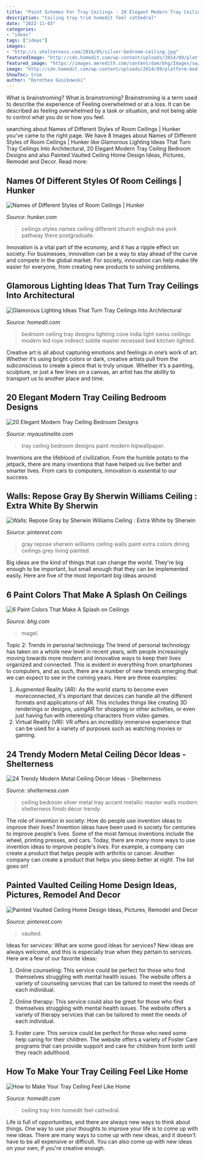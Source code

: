 ```yaml
---
title: "Paint Schemes For Tray Ceilings - 20 Elegant Modern Tray Ceiling Bedroom Designs"
description: "Ceiling tray trim homedit feel cathedral"
date: "2022-11-03"
categories:
- "ideas"
tags: ["ideas"]
images:
- "http://i.shelterness.com/2016/05/silver-bedroom-ceiling.jpg"
featuredImage: "http://cdn.homedit.com/wp-content/uploads/2014/09/platform-bed-tray-ceiling.jpg"
featured_image: "https://images.meredith.com/content/dam/bhg/Images/sw/2017/1/4/sw-380104.jpg.rendition.largest.550.jpg"
image: "http://cdn.homedit.com/wp-content/uploads/2014/09/platform-bed-tray-ceiling.jpg"
ShowToc: true
author: "Dorothea Gusikowski"
---
```



What is brainstroming?
What is brainstroming? Brainstroming is a term used to describe the experience of Feeling overwhelmed or at a loss. It can be described as feeling overwhelmed by a task or situation, and not being able to control what you do or how you feel.

	

		
searching about Names of Different Styles of Room Ceilings | Hunker you've came to the right page. We have 8 Images about Names of Different Styles of Room Ceilings | Hunker like Glamorous Lighting Ideas That Turn Tray Ceilings Into Architectural, 20 Elegant Modern Tray Ceiling Bedroom Designs and also Painted Vaulted Ceiling Home Design Ideas, Pictures, Remodel and Decor. Read more:
		
    
## Names Of Different Styles Of Room Ceilings | Hunker

<img loading=lazy src="https://img.hunkercdn.com/640/clsd/getty/22c872b9631d4df78a949fe326f72c7e" onerror="this.onerror=null;this.src='https://tse1.mm.bing.net/th?id=OIP.FR2tj1qE2ZC9OKTcpBmuTgHaE7&amp;pid=15.1';" alt="Names of Different Styles of Room Ceilings | Hunker">

_Source: hunker.com_

>ceilings styles names ceiling different church english ma york pathway there postgraduate. 

	

Innovation is a vital part of the economy, and it has a ripple effect on society. For businesses, innovation can be a way to stay ahead of the curve and compete in the global market. For society, innovation can help make life easier for everyone, from creating new products to solving problems.

    
## Glamorous Lighting Ideas That Turn Tray Ceilings Into Architectural

<img loading=lazy src="http://cdn.homedit.com/wp-content/uploads/2014/09/platform-bed-tray-ceiling.jpg" onerror="this.onerror=null;this.src='https://tse2.mm.bing.net/th?id=OIP._tECGFvKJsHdPmcge6fmMAHaE6&amp;pid=15.1';" alt="Glamorous Lighting Ideas That Turn Tray Ceilings Into Architectural">

_Source: homedit.com_

>bedroom ceiling tray designs lighting cove india light swiss ceilings modern led rope indirect subtle master recessed bed kitchen lighted. 

	

Creative art is all about capturing emotions and feelings in one’s work of art. Whether it’s using bright colors or dark, creative artists pull from the subconscious to create a piece that is truly unique. Whether it’s a painting, sculpture, or just a few lines on a canvas, an artist has the ability to transport us to another place and time.

    
## 20 Elegant Modern Tray Ceiling Bedroom Designs

<img loading=lazy src="https://www.myaustinelite.com/wp-content/uploads/2015/01/tray-ceiling-bedroom-with-spider-chandelier.jpg" onerror="this.onerror=null;this.src='https://tse2.mm.bing.net/th?id=OIP.Gs4eivzKrRAZDUvFO1mCGQHaFj&amp;pid=15.1';" alt="20 Elegant Modern Tray Ceiling Bedroom Designs">

_Source: myaustinelite.com_

>tray ceiling bedroom designs paint modern hipwallpaper. 

	

Inventions are the lifeblood of civilization. From the humble potato to the jetpack, there are many inventions that have helped us live better and smarter lives. From cars to computers, innovation is essential to our success.

    
## Walls: Repose Gray By Sherwin Williams Ceiling : Extra White By Sherwin

<img loading=lazy src="https://i.pinimg.com/736x/eb/39/06/eb39063d39004ee2fe3ae75d76337ca3--repose-gray-ceilings.jpg" onerror="this.onerror=null;this.src='https://tse1.mm.bing.net/th?id=OIP.nXTQqSKOpB4eWOUN1ZAnZQHaFj&amp;pid=15.1';" alt="Walls: Repose Gray by Sherwin Williams Ceiling : Extra White by Sherwin">

_Source: pinterest.com_

>gray repose sherwin williams ceiling walls paint extra colors dining ceilings grey living painted. 

	

Big ideas are the kind of things that can change the world. They're big enough to be important, but small enough that they can be implemented easily. Here are five of the most important big ideas around: 

    
## 6 Paint Colors That Make A Splash On Ceilings

<img loading=lazy src="https://images.meredith.com/content/dam/bhg/Images/sw/2017/1/4/sw-380104.jpg.rendition.largest.550.jpg" onerror="this.onerror=null;this.src='https://tse2.mm.bing.net/th?id=OIP.5tH6cAi9QtBO9ZX2wVEgOgHaJr&amp;pid=15.1';" alt="6 Paint Colors That Make A Splash on Ceilings">

_Source: bhg.com_

>magel. 

	

Topic 2: Trends in personal technology
The trend of personal technology has taken on a whole new level in recent years, with people increasingly moving towards more modern and innovative ways to keep their lives organized and connected. This is evident in everything from smartphones to computers, and as such, there are a number of new trends emerging that we can expect to see in the coming years. Here are three examples: 
1) Augmented Reality (AR): As the world starts to become even moreconnected, it's important that devices can handle all the different formats and applications of AR. This includes things like creating 3D renderings or designs, usingAR for shopping or other activities, or even just having fun with interesting characters from video games. 
2) Virtual Reality (VR): VR offers an incredibly immersive experience that can be used for a variety of purposes such as watching movies or gaming.

    
## 24 Trendy Modern Metal Ceiling Décor Ideas - Shelterness

<img loading=lazy src="http://i.shelterness.com/2016/05/silver-bedroom-ceiling.jpg" onerror="this.onerror=null;this.src='https://tse2.mm.bing.net/th?id=OIP.RDHVPYhdPPpZ4vP4B0fuqQHaJ4&amp;pid=15.1';" alt="24 Trendy Modern Metal Ceiling Décor Ideas - Shelterness">

_Source: shelterness.com_

>ceiling bedroom silver metal tray accent metallic master walls modern shelterness finish décor trendy. 

	

The role of invention in society: How do people use invention ideas to improve their lives?
Invention ideas have been used in society for centuries to improve people's lives. Some of the most famous inventions include the wheel, printing presses, and cars. Today, there are many more ways to use invention ideas to improve people's lives. For example, a company can create a product that helps people with arthritis or cancer. Another company can create a product that helps you sleep better at night. The list goes on!

    
## Painted Vaulted Ceiling Home Design Ideas, Pictures, Remodel And Decor

<img loading=lazy src="https://i.pinimg.com/originals/fe/13/f5/fe13f5d54ee77b29f9e4a3055d98be79.jpg" onerror="this.onerror=null;this.src='https://tse4.mm.bing.net/th?id=OIP.zkj1lLeC-m8HkicXtp2v0gHaF7&amp;pid=15.1';" alt="Painted Vaulted Ceiling Home Design Ideas, Pictures, Remodel and Decor">

_Source: pinterest.com_

>vaulted. 

	

Ideas for services: What are some good ideas for services?
New ideas are always welcome, and this is especially true when they pertain to services. Here are a few of our favorite ideas:
1. Online counseling: This service could be perfect for those who find themselves struggling with mental health issues. The website offers a variety of counseling services that can be tailored to meet the needs of each individual.

2. Online therapy: This service could also be great for those who find themselves struggling with mental health issues. The website offers a variety of therapy services that can be tailored to meet the needs of each individual.

3. Foster care: This service could be perfect for those who need some help caring for their children. The website offers a variety of Foster Care programs that can provide support and care for children from birth until they reach adulthood.


    
## How To Make Your Tray Ceiling Feel Like Home

<img loading=lazy src="https://cdn.homedit.com/wp-content/uploads/2017/02/cathedral-ceiling-trim-ideas.jpg" onerror="this.onerror=null;this.src='https://tse1.mm.bing.net/th?id=OIP.7wZf8raB4cfyEr31G-DPWQHaFk&amp;pid=15.1';" alt="How to Make Your Tray Ceiling Feel Like Home">

_Source: homedit.com_

>ceiling tray trim homedit feel cathedral. 

	

Life is full of opportunities, and there are always new ways to think about things. One way to use your thoughts to improve your life is to come up with new ideas. There are many ways to come up with new ideas, and it doesn't have to be all expensive or difficult. You can also come up with new ideas on your own, if you're creative enough.

